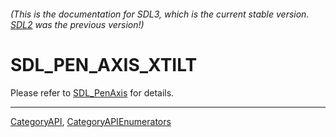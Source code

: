 ###### (This is the documentation for SDL3, which is the current stable version. [SDL2](https://wiki.libsdl.org/SDL2/) was the previous version!)
# SDL_PEN_AXIS_XTILT

Please refer to [SDL_PenAxis](SDL_PenAxis) for details.

----
[CategoryAPI](CategoryAPI), [CategoryAPIEnumerators](CategoryAPIEnumerators)

